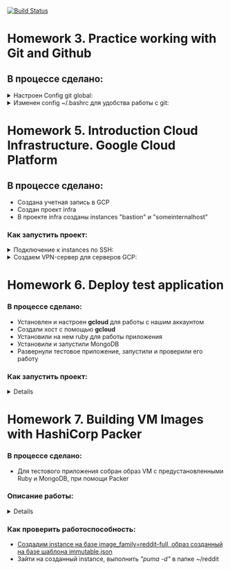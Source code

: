 [![Build Status](https://travis-ci.com/stv2509/infra.svg?branch=master)](https://travis-ci.com/stv2509/infra)


# Homework 3. Practice working with Git and Github

## В процессе сделано:

 <details>
  <summary>Настроен Config git global: </summary>

```bash
git config --global user.name "Dmitriy Sobolev"
git config --global user.email "stv2509@gmail.com"
git config --global alias.hist "log --pretty=format:'%C(yellow)[%ad]%C(reset) %C(green)[%h]%C(reset) | %C(red)%s %C(bold red){{%an}}%C(reset) %C(blue)%d%C(reset)' --graph --date=short"
git config --global alias.l "log --all --decorate --oneline --graph"
git config --global core.autocrlf "input"
git config --global core.editor "vim"
git config --global merge.tool "vimdiff"
git config --global credential.helper "cache --timeout=3600"
```
</details>


  <details>
  <summary>Изменен config ~/.bashrc для удобства работы с git: </summary>

```bash

git_branch() {
  git branch 2> /dev/null | sed -e '/^[^*]/d' -e 's/* \(.*\)/(\1)/'
}

export PS1="\033[00;32;1m\u@\h \033[00m\]\033[00;33;1m\W \033[00m\]\[\033[00;36;1m\]\$(git_branch)\[\033[00m\]\\n$ "
```
</details>

#
# Homework 5. Introduction Cloud Infrastructure. Google Cloud Platform

## В процессе сделано:

 - Создана учетная запись в GCP
 - Создан проект infra
 - В проекте infra созданы instances "bastion" и "someinternalhost"

### Как запустить проект:
<details>
  <summary>Подключение к instances по SSH:</summary>

# 
- Чтобы попасть с "bastion" в "someinternalhost" по ssh через internal ip, настроим SSH Forwarding на вашей локальной машине:
```bash
$ ssh-add -L
The agent has no identities.
```
если получили ошибку:
```bash
$ ssh-add -L
Could not open a connection to your authentication agent.
```
выполните команду
```bash
ssh-agent bash
```
добавим приватный ключ в ssh агент авторизации:
```bash
$ ssh-add ~/.ssh/appuser
Identity added: /home/vagrant/.ssh/appuser (appuser)
```
добавим в параметры подключения ключик -A, чтобы явно включить SSH Agent Forwarding:
```bash
 $ ssh -i ~/.ssh/appuser -A appuser@146.148.80.202
Welcome to Ubuntu 16.04.3 LTS (GNU/Linux 4.10.0-32-generic x86_64)
```
#
- подключение к someinternalhost в одну строку:
```bash
$ ssh -i ~/.ssh/appuser -A -J appuser@ext_ip_bastion appuser@int_ip_someinternalhost
```
#
- для подключения по алиасу someinternalhost в файл ~/.ssh/config добавить следующие строки:
```bash
$ cat ~/.ssh/config

IdentityFile ~/.ssh/appuser
Host someinternalhost
        HostName $int_ip_someinternalhost
        USER appuser
        ProxyJump appuser@$ext_ip_bastion
```
bastion_IP = 35.198.167.169

someinternalhost_IP = 10.156.0.3
</details>


<details>
  <summary>Создаем VPN-сервер для серверов GCP:</summary>

#
- Установка *Pritunl (многофунциональная оболочка управления VPN-сервером)* :
```bash
appuser@bastion:~$
cat <<EOF> setupvpn.sh
#!/bin/bash
echo "deb http://repo.mongodb.org/apt/ubuntu xenial/mongodb-org/3.4 multiverse" > /etc/apt/sources.list.d/mongodb-org-3.4.list
echo "deb http://repo.pritunl.com/stable/apt xenial main" > /etc/apt/sources.list.d/pritunl.list
apt-key adv --keyserver hkp://keyserver.ubuntu.com --recv 0C49F3730359A14518585931BC711F9BA15703C6
apt-key adv --keyserver hkp://keyserver.ubuntu.com --recv 7568D9BB55FF9E5287D586017AE645C0CF8E292A
apt-get --assume-yes update
apt-get --assume-yes upgrade
apt-get --assume-yes install pritunl mongodb-org
systemctl start pritunl mongod
systemctl enable pritunl mongod
EOF

appuser@bastion:~$ sudo bash setupvpn.sh
```

- Открываем в браузере ссылку: [https://<адрес bastionVM>/setup](https://cloud.google.com)

- [Создаем организацию и пользователя](https://docs.pritunl.com/v1/docs/connecting)

- На вкладке *Users*  справа от имени пользователя скачиваем конфигурационный файл .openvpn

Открываем в браузере ссылку: [https://<адрес bastionVM>/setup](https://cloud.google.com)
[Создаем организацию и пользователя](https://docs.pritunl.com/v1/docs/connecting)
На вкладке *Users*  справа от имени пользователя скачиваем конфигурационный файл *.openvpn*
</details>

#
# Homework 6. Deploy test application

### В процессе сделано:
- Установлен и настроен **gcloud** для работы с нашим аккаунтом
- Создали хост с помощью **gcloud**
- Установили на нем ruby для работы приложения
- Установили и запустили MongoDB
- Развернули тестовое приложение, запустили и проверили его работу

### Как запустить проект:
<details><p>
  
- [Установите Google Cloud SDK](https://cloud.google.com/sdk/docs/)

- Подклучение к аккуанту
```bash
$ gcloud init
Welcome! This command will take you through the configuration of gcloud.
```
Проверить установку и настройку gcloud можно, используя команду **gcloud info** или **gcloud auth list**

- [Создадим instance](https://gist.githubusercontent.com/stv2509/a091d96977ceb7afb221f91277e69fad/raw/52d896086eccafa4e509bd8d72b44831c2c5c1a8/gcloud_test)
```bash
Created [https://www.googleapis.com/compute/v1/projects/infra-232512/zones/europe-west1-b/instances/reddit-app].
NAME        ZONE            MACHINE_TYPE  PREEMPTIBLE  INTERNAL_IP    EXTERNAL_IP    STATUS
reddit-app  europe-west1-b  g1-small                   10.132.15.192  35.233.74.235  RUNNING
```

- Подключемся к instance **35.233.74.235** по SSH и запустим подготовленные scripts:
  - скрипт install_ruby.sh - содержит команды по установке руби.
  - скрипт install_mongodb.sh - содержить команды по установке MongoDB
  - скрипт deploy.sh - содержит команды скачивания кода, установки зависимостей через bundler и запуск приложения.
  - создать правило файервола в GCP и открыть порт tcp:9292
  
- Проверим работоспособность приложения прейдя по ссылке *http://35.233.74.235:9292/*


testapp_IP = 35.233.74.235

testapp_port = 9292
</p></details>

#
# Homework 7. Building VM Images with HashiCorp Packer

### В процессе сделано:

- Для тестового приложения собран образ VM с предустановленными Ruby и MongoDB, при помощи Packer

### Описание работы:
<details><p>
  
  - **packer/ubuntu16.json** - Packer шаблон, содержащий описание образа VM, который мы хотим создать:
    <details><p>
	
    - ***type: "googlecompute"*** - что будет создавать виртуальную машину для билда образа (в нашем случае Google Compute Engine)
    - ***project_id: "infra-189607"*** - id вашего проекта
    - ***image_family: "reddit-base"*** - семейство образов к которому будет принадлежать новый образ
    - ***image_name: "reddit-base-{{timestamp}}"*** - имя создаваемого образа
	- ***source_image_family: "ubuntu-1604-lts"*** - что взять за базовый образ для нашего билда
	- ***zone: "europe-west1-b"*** - зона, в которой запускать VM для билда образа
    - ***ssh_username: "appuser"*** - временный пользователь, который будет создан для подключения к VM во время билда и выполнения команд провижинера
    - ***machine_type: "f1-micro"*** - тип инстанса, который запускается для билда
	- ***provisioners*** секция позволяет устанавливать нужное ПО, производить настройки системы и конфигурацию приложений на созданной VM.
    </p></details>
  - **packer/variables.json** - Пользовательские переменные определяются в самом шаблоне, в файле **variables.json** задаются обязательные переменные, либо переопределяются
  
  - **Проверка шаблона на ошибки:**
  ```bash
  $ packer validate  -var-file=variables.json ubuntu16.json
  ```
  - **Запуск build образа:**
  ```bash
  $ packer build packer validate  -var-file=variables.json ubuntu16.json
  ```
  - **packer/files/startup_puma.sh** - содержить команды install_ruby.sh, install_mongodb.sh и deploy.sh
  
  - **packer/immutable.json** - Packer шаблон, содержащий образ VM все зависимости приложения и сам код приложения.
</p></details>

### Как проверить работоспособность:

- [Создадим instance на базе image_family=reddit-full, образ созданный на базе шаблона immutable.json](https://gist.githubusercontent.com/stv2509/6294d8a61e990238b13319a7fea09af9/raw/77523925fa4ceba5edcb5613a66b89793d5af848/gcloud_test-packer)
- Зайти на созданный instance, выполнить *"puma -d"* в папке ~/reddit
